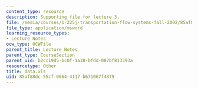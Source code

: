 ```yaml
---
content_type: resource
description: Supporting file for lecture 3.
file: /media/courses/1-225j-transportation-flow-systems-fall-2002/85af88dc55cf06644117b671067f4879_data.xls
file_type: application/msword
learning_resource_types:
- Lecture Notes
ocw_type: OCWFile
parent_title: Lecture Notes
parent_type: CourseSection
parent_uid: b2cc19d5-bc0f-1a38-bfdd-087bf813393a
resourcetype: Other
title: data.xls
uid: 85af88dc-55cf-0664-4117-b671067f4879
---
```

